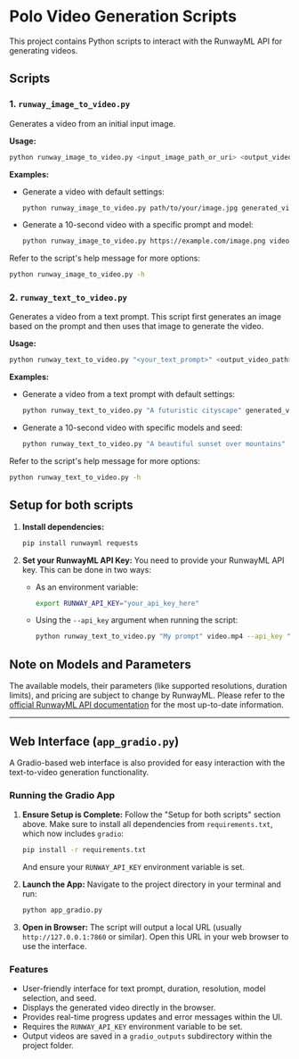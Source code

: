 # Polo Video Generation Scripts

This project contains Python scripts to interact with the RunwayML API for generating videos.

## Scripts

### 1. `runway_image_to_video.py`

Generates a video from an initial input image.

**Usage:**

```bash
python runway_image_to_video.py <input_image_path_or_uri> <output_video_path> [options]
```

**Examples:**

- Generate a video with default settings:
  ```bash
  python runway_image_to_video.py path/to/your/image.jpg generated_video.mp4
  ```

- Generate a 10-second video with a specific prompt and model:
  ```bash
  python runway_image_to_video.py https://example.com/image.png video_out.mp4 --duration 10 --text_prompt "camera pans left" --model_name gen4_turbo
  ```

Refer to the script's help message for more options:
```bash
python runway_image_to_video.py -h
```

### 2. `runway_text_to_video.py`

Generates a video from a text prompt. This script first generates an image based on the prompt and then uses that image to generate the video.

**Usage:**

```bash
python runway_text_to_video.py "<your_text_prompt>" <output_video_path> [options]
```

**Examples:**

- Generate a video from a text prompt with default settings:
  ```bash
  python runway_text_to_video.py "A futuristic cityscape" generated_video.mp4
  ```

- Generate a 10-second video with specific models and seed:
  ```bash
  python runway_text_to_video.py "A beautiful sunset over mountains" video_out.mp4 --duration 10 --i2v_model_name gen4_turbo --t2i_model_name gen4_image --seed 123
  ```

Refer to the script's help message for more options:
```bash
python runway_text_to_video.py -h
```

## Setup for both scripts

1.  **Install dependencies:**
    ```bash
    pip install runwayml requests
    ```

2.  **Set your RunwayML API Key:**
    You need to provide your RunwayML API key. This can be done in two ways:
    *   As an environment variable:
        ```bash
        export RUNWAY_API_KEY="your_api_key_here"
        ```
    *   Using the `--api_key` argument when running the script:
        ```bash
        python runway_text_to_video.py "My prompt" video.mp4 --api_key "your_api_key_here"
        ```

## Note on Models and Parameters

The available models, their parameters (like supported resolutions, duration limits), and pricing are subject to change by RunwayML. Please refer to the [official RunwayML API documentation](https://docs.dev.runwayml.com/) for the most up-to-date information.

---

## Web Interface (`app_gradio.py`)

A Gradio-based web interface is also provided for easy interaction with the text-to-video generation functionality.

### Running the Gradio App

1.  **Ensure Setup is Complete:**
    Follow the "Setup for both scripts" section above. Make sure to install all dependencies from `requirements.txt`, which now includes `gradio`:
    ```bash
    pip install -r requirements.txt
    ```
    And ensure your `RUNWAY_API_KEY` environment variable is set.

2.  **Launch the App:**
    Navigate to the project directory in your terminal and run:
    ```bash
    python app_gradio.py
    ```

3.  **Open in Browser:**
    The script will output a local URL (usually `http://127.0.0.1:7860` or similar). Open this URL in your web browser to use the interface.

### Features

*   User-friendly interface for text prompt, duration, resolution, model selection, and seed.
*   Displays the generated video directly in the browser.
*   Provides real-time progress updates and error messages within the UI.
*   Requires the `RUNWAY_API_KEY` environment variable to be set.
*   Output videos are saved in a `gradio_outputs` subdirectory within the project folder.